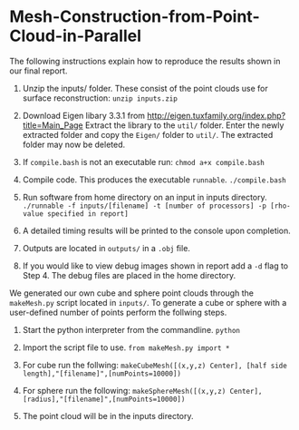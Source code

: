 # Mesh-Construction-from-Point-Cloud-in-Parallel

The following instructions explain how to reproduce the results shown in our
final report.

1. Unzip the inputs/ folder. These consist of the point clouds use for surface
   reconstruction:
   `unzip inputs.zip`

2. Download Eigen libary 3.3.1 from http://eigen.tuxfamily.org/index.php?title=Main_Page
   Extract the library to the `util/` folder. Enter the newly extracted folder and copy
   the `Eigen/` folder to `util/`. The extracted folder may now be deleted.

3. If `compile.bash` is not an executable run:
   `chmod a+x compile.bash`

4. Compile code. This produces the executable `runnable`.
   `./compile.bash`

5. Run software from home directory on an input in inputs directory.
   `./runnable -f inputs/[filename] -t [number of processors] -p [rho-value specified in report]`

6. A detailed timing results will be printed to the console upon completion.

7. Outputs are located in `outputs/` in a `.obj` file.

8. If you would like to view debug images shown in report add a `-d` flag to
   Step 4. The debug files are placed in the home directory.


We generated our own cube and sphere point clouds through the `makeMesh.py`
script located in `inputs/`. To generate a cube or sphere with a user-defined
number of points perform the follwing steps.

1. Start the python interpreter from the commandline.
   `python`

2. Import the script file to use.
   `from makeMesh.py import *`

3. For cube run the follwing:
   `makeCubeMesh([(x,y,z) Center], [half side length],"[filename]",[numPoints=10000])`

4. For sphere run the following:
   `makeSphereMesh([(x,y,z) Center], [radius],"[filename]",[numPoints=10000])`

5. The point cloud will be in the inputs directory.